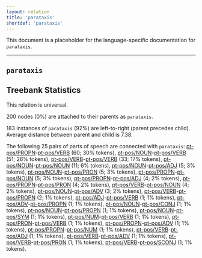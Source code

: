 ```yaml
---
layout: relation
title: 'parataxis'
shortdef: 'parataxis'
---
```


This document is a placeholder for the language-specific documentation
for `parataxis`.


--------------------------------------------------------------------------------

## `parataxis`

## Treebank Statistics

This relation is universal.

200 nodes (0%) are attached to their parents as `parataxis`.

183 instances of `parataxis` (92%) are left-to-right (parent precedes child).
Average distance between parent and child is 7.38.

The following 25 pairs of parts of speech are connected with `parataxis`: [pt-pos/PROPN]()-[pt-pos/VERB]() (60; 30% tokens), [pt-pos/NOUN]()-[pt-pos/VERB]() (51; 26% tokens), [pt-pos/VERB]()-[pt-pos/VERB]() (33; 17% tokens), [pt-pos/NOUN]()-[pt-pos/NOUN]() (11; 6% tokens), [pt-pos/NOUN]()-[pt-pos/ADJ]() (5; 3% tokens), [pt-pos/NOUN]()-[pt-pos/PRON]() (5; 3% tokens), [pt-pos/PROPN]()-[pt-pos/NOUN]() (5; 3% tokens), [pt-pos/PROPN]()-[pt-pos/ADJ]() (4; 2% tokens), [pt-pos/PROPN]()-[pt-pos/PRON]() (4; 2% tokens), [pt-pos/VERB]()-[pt-pos/NOUN]() (4; 2% tokens), [pt-pos/NOUN]()-[pt-pos/ADV]() (3; 2% tokens), [pt-pos/VERB]()-[pt-pos/PROPN]() (2; 1% tokens), [pt-pos/ADJ]()-[pt-pos/VERB]() (1; 1% tokens), [pt-pos/ADV]()-[pt-pos/PROPN]() (1; 1% tokens), [pt-pos/NOUN]()-[pt-pos/CONJ]() (1; 1% tokens), [pt-pos/NOUN]()-[pt-pos/PROPN]() (1; 1% tokens), [pt-pos/NOUN]()-[pt-pos/SYM]() (1; 1% tokens), [pt-pos/NUM]()-[pt-pos/VERB]() (1; 1% tokens), [pt-pos/PRON]()-[pt-pos/VERB]() (1; 1% tokens), [pt-pos/PROPN]()-[pt-pos/ADV]() (1; 1% tokens), [pt-pos/PROPN]()-[pt-pos/NUM]() (1; 1% tokens), [pt-pos/VERB]()-[pt-pos/ADJ]() (1; 1% tokens), [pt-pos/VERB]()-[pt-pos/ADV]() (1; 1% tokens), [pt-pos/VERB]()-[pt-pos/PRON]() (1; 1% tokens), [pt-pos/VERB]()-[pt-pos/SCONJ]() (1; 1% tokens).

